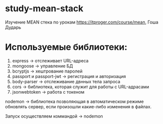 # study-mean-stack
Изучение MEAN стека по урокам https://itproger.com/course/mean, Гоша Дударь

# Иcпользуемые библиотеки:
1. express -> отслеживает URL-адреса
2. mongoose -> управление БД
3. bcryptjs -> хештрование паролей
4. passport и passport-jwt -> регистрация и авторизация
5. body-parser -> отслеживание двнных тела запроса
6. cors -> библиотека, которая служит для работы с URL-адрасами
7. jsonwebtoken -> работа с токеном

nodemon -> библиотека позволяющая в автоматическом режиме обновлять сервер,
если произошли какие-либо изменения в файлах.

Запуск осуществляем коммандой -> nodemon